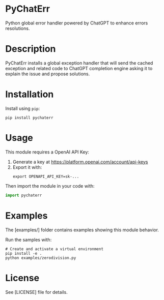 # PyChatErr

Python global error handler powered by ChatGPT to enhance errors resolutions.

# Description

PyChatErr installs a global exception handler that will send the cached
exception and related code to ChatGPT completion engine asking it to explain the
issue and propose solutions.

# Installation

Install using `pip`:

```shell
pip install pychaterr
```

# Usage

This module requires a OpenAI API Key:

1. Generate a key at https://platform.openai.com/account/api-keys
2. Export it with:
   ```
   export OPENAPI_API_KEY=sk-...
   ```

Then import the module in your code with:

```python
import pychaterr
```

# Examples

The [examples/] folder contains examples showing this module behavior.

Run the samples with:

```shell
# Create and activate a virtual environment
pip install -e .
python examples/zerodivision.py
```

# License

See [LICENSE] file for details.